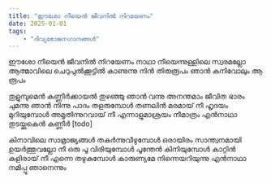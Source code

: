 ```yaml
---
title: "ഈശോ നീയെൻ ജീവനിൽ നിറയേണം"
date: 2025-01-01
tags:
    - "ദിവ്യഭോജനഗാനങ്ങൾ"
---
```


ഈശോ നീയെൻ ജീവനിൽ നിറയേണം
നാഥാ നീയെന്നുള്ളിലെ സ്വരമല്ലോ
ആത്മാവിലെ ചെറുപുൽക്കൂട്ടിൽ
കാണുന്നു നിൻ തിരുരൂപം ഞാൻ
കനിവോലും ആ രൂപം

തുളുമ്പുമെൻ കണ്ണീർക്കായൽ തുഴഞ്ഞു ഞാൻ വന്നു
അനന്തമാം ജീവിത ഭാരം ചുമന്നു ഞാൻ നിന്നു
പാദം തളരുമ്പോൾ തണലിൻ മരമായ് നീ
ഹൃദയം മുറിയുമ്പോൾ അമൃതിന്നുറവായ് നീ
എന്നാളുമാശ്രയം നീമാത്രം എൻനാഥാ
തുടയ്ക്കുകെൻ കണ്ണീർ [todo]

കിനാവിലെ സാമ്രാജ്യങ്ങൾ തകർന്നുവീഴുമ്പോൾ
ഒരായിരം സാന്ത്വനമായി ഉയർത്തുവല്ലോ നീ
ഒരു പൂ വിരിയുമ്പോൾ പൂന്തേൻ കിനിയുമ്പോൾ
കാറ്റിൻ കുളിരായ് നീ എന്നെ തഴുകുമ്പോൾ
കാരുണ്യമേ നിന്നെയറിയുന്നു എൻനാഥാ
നമിപ്പൂ ഞാനെന്നും
